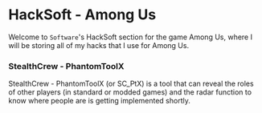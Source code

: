 # HackSoft - Among Us
Welcome to `Software`'s HackSoft section for the game Among Us, where I will be storing all of my hacks that I use for Among Us.

### StealthCrew - PhantomToolX
StealthCrew - PhantomToolX (or SC_PtX) is a tool that can reveal the roles of other players (in standard or modded games) and the radar function to know where people are is getting implemented shortly.